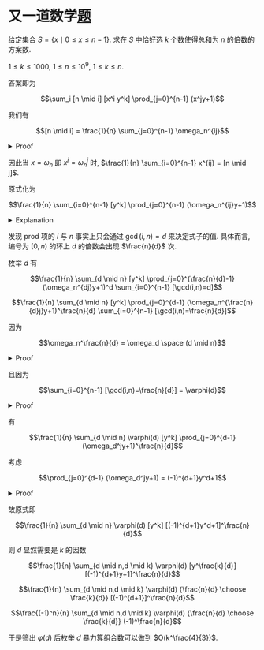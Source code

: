 # 又一道数学[题](https://community.topcoder.com/stat?c=problem_statement&pm=11351)

给定集合 $S=\{x \mid 0 \le x \le n - 1\}$. 求在 $S$ 中恰好选 $k$ 个数使得总和为 $n$ 的倍数的方案数.

$1 \le k \le 1000$, $1 \le n \le 10^9$, $1 \le k \le n$.

答案即为

$$\sum_i [n \mid i] [x^i y^k] \prod_{j=0}^{n-1} (x^jy+1)$$

我们有

$$[n \mid i] = \frac{1}{n} \sum_{j=0}^{n-1} \omega_n^{ij}$$

<details>
<summary>Proof</summary>

- $n \mid i$

  显然成立.

- $n \nmid i$

  根据等比数列求和, 有

  $$\sum_{j=0}^{n-1} \omega_n^{ij} = \frac{1-\omega_n^{in}}{1 - \omega_n^i}$$
  
  因为 $\omega_n^i \neq 1$, $\omega_n^{in} = 1$, 故成立.
</details>

因此当 $x = \omega_n$ 即 $x^j = \omega_n^j$ 时, $\frac{1}{n} \sum_{i=0}^{n-1} x^{ij} = [n \mid j]$.

原式化为

$$\frac{1}{n} \sum_{i=0}^{n-1} [y^k] \prod_{j=0}^{n-1} (\omega_n^{ij}y+1)$$

<details>
<summary>Explanation</summary>

考虑固定一个 $\sum j = s$, 则有 $\frac{1}{n} \sum_{i=0}^{n-1} \omega_n^{is} = [n \mid s]$ 的贡献.
</details>

发现 prod 项的 $i$ 与 $n$ 事实上只会通过 $\gcd(i,n) = d$ 来决定式子的值. 具体而言, 编号为 $[0,n)$ 的环上 $d$ 的倍数会出现 $\frac{n}{d}$ 次.

枚举 $d$ 有

$$\frac{1}{n} \sum_{d \mid n} [y^k] \prod_{j=0}^{\frac{n}{d}-1} (\omega_n^{dj}y+1)^d \sum_{i=0}^{n-1} [\gcd(i,n)=d]$$

$$\frac{1}{n} \sum_{d \mid n} [y^k] \prod_{j=0}^{d-1} (\omega_n^{\frac{n}{d}j}y+1)^\frac{n}{d} \sum_{i=0}^{n-1} [\gcd(i,n)=\frac{n}{d}]$$

因为

$$\omega_n^\frac{n}{d} = \omega_d \space (d \mid n)$$

<details>
<summary>Proof</summary>

左侧转 $d$ 次恰好转完一圈, 右侧同理, 故得证.
</details>

且因为

$$\sum_{i=0}^{n-1} [\gcd(i,n)=\frac{n}{d}] = \varphi(d)$$

<details>
<summary>Proof</summary>

$i = \frac{n}{d}$ 时显然有 $1$ 的贡献, 且是最小的有贡献的数. 考虑将其扩倍, 但不能将分母上的 $d$ 约分掉, 故能有 $\varphi(d)$ 种扩倍的方式.
</details>

有

$$\frac{1}{n} \sum_{d \mid n} \varphi(d) [y^k] \prod_{j=0}^{d-1} (\omega_d^jy+1)^\frac{n}{d}$$

考虑

$$\prod_{j=0}^{d-1} (\omega_d^jy+1) = (-1)^{d+1}y^d+1$$

<details>
<summary>Proof</summary>

左式关于 $y$ 的方程的解集为 $T = \{\frac{-1}{\omega_d^j} \mid 0 \le j \le d-1 \}$.
- $2 \mid d$

  $T = \{\omega_d^j \mid 0 \le j \le d-1 \}$. 由代数基本定理得其与 $y^d-1$ 成倍数关系. 代入 $y = 0$ 发现其等于 $1-y^d$, 即右式.

- $2 \nmid d$

  $T = \{-\omega_d^j \mid 0 \le j \le d-1 \}$. 同理等于 $y^d+1$ 即右式.
</details>

故原式即

$$\frac{1}{n} \sum_{d \mid n} \varphi(d) [y^k] [(-1)^{d+1}y^d+1]^\frac{n}{d}$$

则 $d$ 显然需要是 $k$ 的因数

$$\frac{1}{n} \sum_{d \mid n,d \mid k} \varphi(d) [y^\frac{k}{d}] [(-1)^{d+1}y+1]^\frac{n}{d}$$

$$\frac{1}{n} \sum_{d \mid n,d \mid k} \varphi(d) {\frac{n}{d} \choose \frac{k}{d}} [(-1)^{d+1}]^\frac{n}{d}$$

$$\frac{(-1)^n}{n} \sum_{d \mid n,d \mid k} \varphi(d) {\frac{n}{d} \choose \frac{k}{d}} (-1)^\frac{n}{d}$$

于是筛出 $\varphi(d)$ 后枚举 $d$ 暴力算组合数可以做到 $O(k^\frac{4}{3})$.
